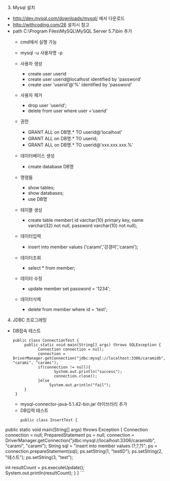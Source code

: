 3. Mysql 설치
- http://dev.mysql.com/downloads/mysql/ 에서 다운로드   
- http://withcoding.com/26 설치시 참고
- path C:\Program Files\MySQL\MySQL Server 5.7\bin 추가
  - cmd에서 실행 가능
  - mysql -u 사용자명  -p   

  - 사용자 생성
     - create user userid
     - create user userid@localhost identified by 'password'
     - create user 'userid'@'%' identified by 'password'
  - 사용자 제거
    - drop user 'userid';
    - delete from user where user ='userid'
  - 권한
    - GRANT ALL on DB명.* TO userid@'localhost'
    - GRANT ALL on DB명.* TO userid;
    - GRANT ALL on DB명.* TO userid@'xxx.xxx.xxx.%'
  - 데이터베이스 생성
    - create database DB명

  - 명령들
    - show tables;
    - show databases;
    - use DB명

  - 테이블 생성
    - create table member(
id varchar(10) primary key,
name varchar(32) not null,
password varchar(10) not null);

  - 데이터입력
    - insert into member values ('carami','강경미','carami');
  - 데이터조회
    - select * from member;
  - 데이터 수정
    - update member set password = '1234';
  - 데이터삭제
    - delete from member where id = 'test';
4. JDBC 프로그래밍
- DB접속 테스트
  ```
  public class ConnectionTest {
	   public static void main(String[] args) throws SQLException {
		     Connection connection = null;		
		     connection = DriverManager.getConnection("jdbc:mysql://localhost:3306/caramidb", "carami", "carami");
		     if(connection != null){
			        System.out.println("success");
			        connection.close();
		     }else
			      System.out.println("fail");						
	   }
   }
  ```
    - mysql-connector-java-5.1.42-bin.jar 라이브러리 추가
  - DB입력 테스트
    ```
    public class InsertTest {
public static void main(String[] args) throws Exception {
  Connection connection = null;
  PreparedStatement ps = null;
  connection = DriverManager.getConnection("jdbc:mysql://localhost:3306/caramidb", "carami", "carami");
  String sql = "insert into member values (?,?,?)";
  ps = connection.prepareStatement(sql);
  ps.setString(1, "testID");
  ps.setString(2, "테스트");
  ps.setString(3, "test");

  int resultCount = ps.executeUpdate();		
  System.out.println(resultCount);
}
}
    ```
